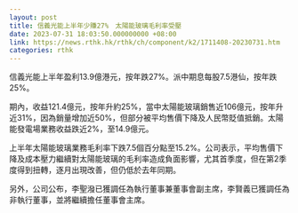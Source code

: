 ```yaml
---
layout: post
title: 信義光能上半年少賺27%　太陽能玻璃毛利率受壓
date: 2023-07-31 18:03:50.000000000 +08:00
link: https://news.rthk.hk/rthk/ch/component/k2/1711408-20230731.htm
categories: rthk
---
```


信義光能上半年盈利13.9億港元，按年跌27%。派中期息每股7.5港仙，按年跌25%。

期內，收益121.4億元，按年升約25%，當中太陽能玻璃銷售近106億元，按年升近31%，因為銷量增加近50%，但部分被平均售價下降及人民幣貶值抵銷。太陽能發電場業務收益跌近2%，至14.9億元。

上半年太陽能玻璃業務毛利率下跌7.5個百分點至15.2%。公司表示，平均售價下降及成本壓力繼續對太陽能玻璃的毛利率造成負面影響，尤其首季度，但在第2季度得到扭轉，逐月出現改善，但仍低於去年同期。

另外，公司公布，李聖潑已獲調任為執行董事兼董事會副主席，李賢義已獲調任為非執行董事，並將繼續擔任董事會主席。
